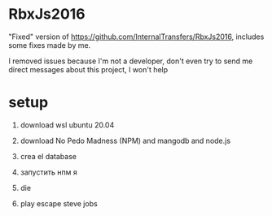 # RbxJs2016
"Fixed" version of https://github.com/InternalTransfers/RbxJs2016, includes some fixes made by me.

I removed issues because I'm not a developer, don't even try to send me direct messages about this project, I won't help

# setup

1. download wsl ubuntu 20.04

2. download No Pedo Madness (NPM) and mangodb and node.js

3. crea el database

4. запустить нпм я

5. die

6. play escape steve jobs

